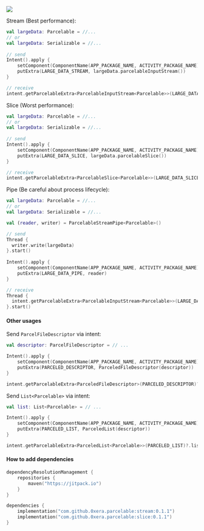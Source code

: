 [![](https://jitpack.io/v/0xera/parcelable.svg)](https://jitpack.io/#0xera/parcelable)


Stream (Best performance):
```kotlin
val largeData: Parcelable = //...
// or
val largeData: Serializable = //...
 
// send    
Intent().apply {
    setComponent(ComponentName(APP_PACKAGE_NAME, ACTIVITY_PACKAGE_NAME))
    putExtra(LARGE_DATA_STREAM, largeData.parcelableInputStream())
}

// receive
intent.getParcelableExtra<ParcelableInputStream<Parcelable>>(LARGE_DATA_STREAM)?.read()
```

Slice (Worst performance):
```kotlin
val largeData: Parcelable = //...
// or
val largeData: Serializable = //...
 
// send    
Intent().apply {
    setComponent(ComponentName(APP_PACKAGE_NAME, ACTIVITY_PACKAGE_NAME))
    putExtra(LARGE_DATA_SLICE, largeData.parcelableSlice())
}

// receive
intent.getParcelableExtra<ParcelableSlice<Parcelable>>(LARGE_DATA_SLICE)?.join()
```

Pipe (Be careful about process lifecycle):
```kotlin
val largeData: Parcelable = //...
// or
val largeData: Serializable = //...

val (reader, writer) = ParcelableStreamPipe<Parcelable>()

// send
Thread {
  writer.write(largeData)
}.start()
    
Intent().apply {
    setComponent(ComponentName(APP_PACKAGE_NAME, ACTIVITY_PACKAGE_NAME))
    putExtra(LARGE_DATA_PIPE, reader)
}

// receive
Thread {
  intent.getParcelableExtra<ParcelableInputStream<Parcelable>>(LARGE_DATA_PIPE)?.read()
}.start()
```

#### Other usages
Send `ParcelFileDescriptor` via intent:
```kotlin
val descriptor: ParcelFileDescriptor = // ...

Intent().apply {
    setComponent(ComponentName(APP_PACKAGE_NAME, ACTIVITY_PACKAGE_NAME))
    putExtra(PARCELED_DESCRIPTOR, ParceledFileDescriptor(descriptor))
}

intent.getParcelableExtra<ParceledFileDescriptor>(PARCELED_DESCRIPTOR)?.descriptor
```
Send `List<Parcelable>` via intent:
```kotlin
val list: List<Parcelable> = // ...

Intent().apply {
    setComponent(ComponentName(APP_PACKAGE_NAME, ACTIVITY_PACKAGE_NAME))
    putExtra(PARCELED_LIST, ParceledList(descriptor))
}

intent.getParcelableExtra<ParceledList<Parcelable>>(PARCELED_LIST)?.list
```

#### How to add dependencies
```kotlin
dependencyResolutionManagement {
    repositories {
        maven("https://jitpack.io")
    }
}

dependencies {
    implementation("com.github.0xera.parcelable:stream:0.1.1")
    implementation("com.github.0xera.parcelable:slice:0.1.1")
}
```